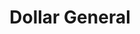---
title: "Dollar General"
url: /battle-creek/dollar-general-east-emmett-street/
shop: Kramladen
---